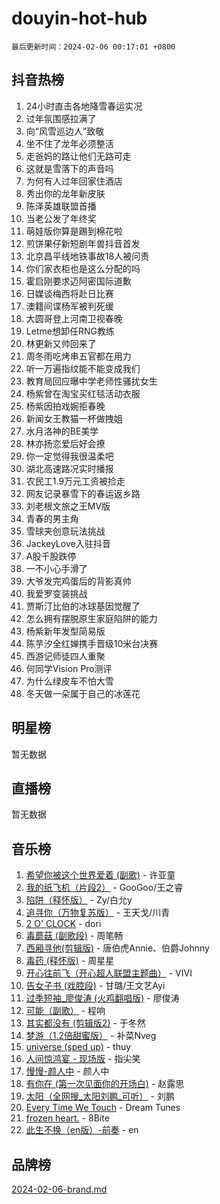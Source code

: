 # douyin-hot-hub

`最后更新时间：2024-02-06 00:17:01 +0800`

## 抖音热榜

1. 24小时直击各地降雪春运实况
1. 过年氛围感拉满了
1. 向“风雪巡边人”致敬
1. 坐不住了龙年必须整活
1. 走爸妈的路让他们无路可走
1. 这就是雪落下的声音吗
1. 为何有人过年回家住酒店
1. 秀出你的龙年新皮肤
1. 陈泽英雄联盟首播
1. 当老公发了年终奖
1. 萌娃版你算是踢到棉花啦
1. 煎饼果仔新短剧年兽抖音首发
1. 北京昌平线地铁事故18人被问责
1. 你们家衣柜也是这么分配的吗
1. 霍启刚要求迈阿密国际道歉
1. 日媒谈梅西将赴日比赛
1. 澳籍间谍杨军被判死缓
1. 大圆哥登上河南卫视春晚
1. Letme想卸任RNG教练
1. 林更新又帅回来了
1. 周冬雨吃烤串五官都在用力
1. 听一万遍指纹能不能变成我们
1. 教育局回应曝中学老师性骚扰女生
1. 杨紫曾在淘宝买红毯活动衣服
1. 杨紫因拍戏婉拒春晚
1. 新闻女王教猫一杯做拽姐
1. 水月洛神的BE美学
1. 林亦扬恋爱后好会撩
1. 你一定觉得我很温柔吧
1. 湖北高速路况实时播报
1. 农民工1.9万元工资被捡走
1. 网友记录暴雪下的春运返乡路
1. 刘老根文旅之王MV版
1. 青春的男主角
1. 雪球夹创意玩法挑战
1. JackeyLove入驻抖音
1. A股千股跌停
1. 一不小心手滑了
1. 大爷发完鸡蛋后的背影真帅
1. 我爱罗变装挑战
1. 贾斯汀比伯的冰球基因觉醒了
1. 怎么拥有摆脱原生家庭陷阱的能力
1. 杨紫新年发型简易版
1. 陈芋汐全红婵携手晋级10米台决赛
1. 西游记师徒四人重聚
1. 何同学Vision Pro测评
1. 为什么绿皮车不怕大雪
1. 冬天做一朵属于自己的冰莲花

## 明星榜

暂无数据

## 直播榜

暂无数据

## 音乐榜

1. [希望你被这个世界爱着 (副歌)](https://sf3-cdn-tos.douyinstatic.com/obj/tos-cn-ve-2774/oUHCmWQfZlE3QQBKBeD8rCFLpJzPgCpImhsxMt) - 许亚童
1. [我的纸飞机（片段2）](https://sf5-hl-cdn-tos.douyinstatic.com/obj/tos-cn-ve-2774/oM2ZrKcg2CD5AeRB2gkeXOFB1IxAGJdZPazYHf) - GooGoo/王之睿
1. [陷阱（释怀版）](https://sf5-hl-cdn-tos.douyinstatic.com/obj/tos-cn-ve-2774/oE8C21LeZrzKLDFfQYgMzx4GAIHageG5IzayY7) - Zy/白允y
1. [追寻你（万物复苏版）](https://sf5-hl-cdn-tos.douyinstatic.com/obj/tos-cn-ve-2774/oYeAZJsbjIDit9APmBg8u6uDUQnHmoCf3gbo74) - 王天戈/川青
1. [2 O' CLOCK](https://sf5-hl-cdn-tos.douyinstatic.com/obj/tos-cn-ve-2774/oIUBICeqlYQHTigCBOnCMlwBZJkgiBjt1oDfbg) - dori
1. [毒蘑菇 (副歌段)](https://sf5-hl-cdn-tos.douyinstatic.com/obj/tos-cn-ve-2774/ocDEUsfdLjxnlFXtfogBCiQCEqYB7QZgZ8VViM) - 周笔畅
1. [西厢寻他(剪辑版)](https://sf5-hl-cdn-tos.douyinstatic.com/obj/tos-cn-ve-2774/oUsAVfAQKlRNxEv5qxvIB8o5qmIWUcXbzJKJhw) - 唐伯虎Annie、伯爵Johnny
1. [毒药 (释怀版)](https://sf5-hl-cdn-tos.douyinstatic.com/obj/tos-cn-ve-2774/oYILMEAzspdZBIzy4frJNB8ZHPHWAhiwowd4Ad) - 周星星
1. [开心往前飞（开心超人联盟主题曲）](https://sf5-hl-cdn-tos.douyinstatic.com/obj/tos-cn-ve-2774/9d8fb7c82cf1421fb93a9fe925275e0a) - VIVI
1. [告女子书 (戏腔段)](https://sf6-cdn-tos.douyinstatic.com/obj/tos-cn-ve-2774/osCCzFxWgstBDi92ZfBB4ht7gQENBmQMAl0eI6) - 甘璐/王文艺Ayi
1. [过季短袖_廖俊涛 (火鸡翻唱版)](https://sf3-cdn-tos.douyinstatic.com/obj/tos-cn-ve-2774/ogQVJl0tRBKxQgZji7YClFEBrVDeHpPTWfCZbQ) - 廖俊涛
1. [可能（副歌）](https://sf5-hl-cdn-tos.douyinstatic.com/obj/tos-cn-ve-2774/cde1731888894259b333569393c2fb51) - 程响
1. [其实都没有 (剪辑版2)](https://sf6-cdn-tos.douyinstatic.com/obj/tos-cn-ve-2774/oEBNQenHZtBhxYjGgUDQk0BCHTigQafgFlbQ7k) - 于冬然
1. [梦游（1.2倍甜蜜版）](https://sf6-cdn-tos.douyinstatic.com/obj/tos-cn-ve-2774/o4gyAUm8hwufoEABmwVIiQtHsFuGzAEEWtNMzo) - 补菜Nveg
1. [universe (sped up)](https://sf5-hl-cdn-tos.douyinstatic.com/obj/tos-cn-ve-2774/oIQnurQLDCsdYeegkM4CKuVb23MZBXtX6QB8bv) - thuy
1. [人间惊鸿宴 - 现场版](https://sf5-hl-cdn-tos.douyinstatic.com/obj/tos-cn-ve-2774/osF4mrPePAf2Yv8Wfr5fATCHZwL5h1QiGQAKwz) - 指尖笑
1. [慢慢-颜人中](https://sf3-cdn-tos.douyinstatic.com/obj/tos-cn-ve-2774/ocjHNfBXdBxQNC8ZGAeoLMFTUgtBg8bkExunDC) - 颜人中
1. [有你在 (第一次见面你的开场白)](https://sf5-hl-cdn-tos.douyinstatic.com/obj/tos-cn-ve-2774/oAthrQ3ClJBfI57uBoFEgNDYtNCZ0TSYQQfxQ0) - 赵露思
1. [太阳（全网搜_太阳刘鹏_可听）](https://sf5-hl-cdn-tos.douyinstatic.com/obj/tos-cn-ve-2774/ogWbyIQnlBFImVbeDocRdCIYtBHlbJXgfZMvgz) - 刘鹏
1. [Every Time We Touch](https://sf5-hl-cdn-tos.douyinstatic.com/obj/tos-cn-ve-2774/ogN6lUKQeBBfEVhIOMikG1CcJjugxk1tztZyhP) - Dream Tunes
1. [frozen heart.](https://sf6-cdn-tos.douyinstatic.com/obj/tos-cn-ve-2774/oIIWJfyjIACZA9zQMtnJ6hQQhFC4vhCupoRBsO) - 8Bite
1. [此生不换（en版）-前奏](https://sf5-hl-cdn-tos.douyinstatic.com/obj/tos-cn-ve-2774/oMDvUGwhKrKYDEqXiMYEwxZqBWIJFA92CiLAO) - en

## 品牌榜

[2024-02-06-brand.md](2024-02-06-brand.md)
